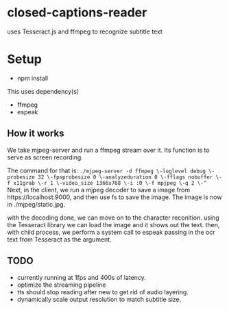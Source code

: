 # closed-captions-reader
uses Tesseract.js and ffmpeg to recognize subtitle text

# Setup
- npm install

This uses dependency(s)
- ffmpeg
- espeak

## How it works
We take mjpeg-server and run a ffmpeg stream over it. Its function is to serve as screen recording. 

The command for that is:
`
 ./mjpeg-server -d ffmpeg \-loglevel debug \-probesize 32 \-fpsprobesize 0 \-analyzeduration 0 \-fflags nobuffer \-f x11grab \-r 1 \-video_size 1366x768 \-i :0 \-f mpjpeg \-q 2 \-^
`
Next, in the client, we run a mjpeg decoder to save a image from https://localhost:9000, and then use fs to save the image.
The image is now in ./mjpeg/static.jpg.

with the decoding done, we can move on to the character reconition. using the Tesseract library we can load the image and it shows out the text. then, with child process, we perform a system call to espeak passing in the ocr text from Tesseract as the argument.

## TODO
- currently running at 1fps and 400s of latency.
- optimize the streaming pipeline
- tts should stop reading after new  to get rid of audio layering.
- dynamically scale output resolution to match subtitle size.
